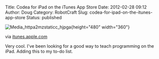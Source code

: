 Title: Codea for iPad on the iTunes App Store
Date: 2012-02-28 09:12
Author: Doug
Category: RobotCraft
Slug: codea-for-ipad-on-the-itunes-app-store
Status: published

![Media_httpa2mzstaticc_hjpga](http://getfile5.posterous.com/getfile/files.posterous.com/littleideas/keFbliGhvBypbxpfEggbjoIcwbwEpJJiFddvlGvByyHvmkjBkhbibvekwlBD/media_httpa2mzstaticc_hjpGA.jpg.scaled500.jpg){height="480" width="360"}

via [itunes.apple.com](http://itunes.apple.com/us/app/codea/id439571171?mt=8)

Very cool. I've been looking for a good way to teach programming on the iPad. Adding this to my to-do list.
